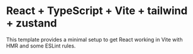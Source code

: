 # React + TypeScript + Vite + tailwind + zustand

This template provides a minimal setup to get React working in Vite with HMR and some ESLint rules.

